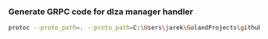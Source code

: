
### Generate GRPC code for dlza manager handler
```bash
protoc --proto_path=. --proto_path=C:\Users\jarek\GolandProjects\github\dlza-manager\dlzamanagerproto --go_out=. --go_opt=paths=source_relative --go-grpc_out=. --go-grpc_opt=paths=source_relative *.proto
```